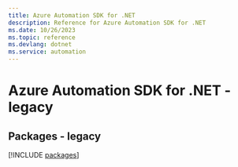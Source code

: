 ```yaml
---
title: Azure Automation SDK for .NET
description: Reference for Azure Automation SDK for .NET
ms.date: 10/26/2023
ms.topic: reference
ms.devlang: dotnet
ms.service: automation
---
```

# Azure Automation SDK for .NET - legacy
## Packages - legacy
[!INCLUDE [packages](automation-index.md)]
